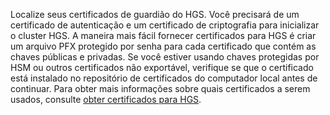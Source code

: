 Localize seus certificados de guardião do HGS. Você precisará de um certificado de autenticação e um certificado de criptografia para inicializar o cluster HGS.
A maneira mais fácil fornecer certificados para HGS é criar um arquivo PFX protegido por senha para cada certificado que contém as chaves públicas e privadas. Se você estiver usando chaves protegidas por HSM ou outros certificados não exportável, verifique se que o certificado está instalado no repositório de certificados do computador local antes de continuar.
Para obter mais informações sobre quais certificados a serem usados, consulte [obter certificados para HGS](https://docs.microsoft.com/windows-server/virtualization/guarded-fabric-shielded-vm/guarded-fabric-obtain-certs).

<!-- Appears in guarded-fabric-initialize-hgs-ad-mode-default.md and guarded-fabric-initialize-hgs-tpm-mode-default.md
-->